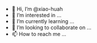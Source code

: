 - 👋 Hi, I’m @xiao-huah
- 👀 I’m interested in ...
- 🌱 I’m currently learning ...
- 💞️ I’m looking to collaborate on ...
- 📫 How to reach me ...

<!---
xiao-huah/xiao-huah is a ✨ special ✨ repository because its `README.md` (this file) appears on your GitHub profile.
You can click the Preview link to take a look at your changes.
--->
